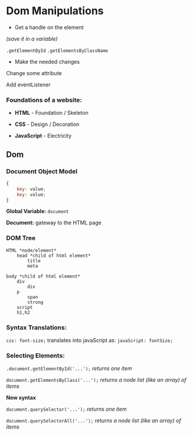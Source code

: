 # Dom Manipulations

* Get a handle on the element

*(save it in a variable)*

`.getElementById`
`.getElementsByClassName`

* Make the needed changes

Change some attribute

Add eventListener


### Foundations of a website:

* **HTML** - Foundation / Skeleton

* **CSS** - Design / Decoration

* **JavaScript** - Electricity


## Dom

### Document Object Model

```javascript
{
	key: value;
	key: value;
}
```

**Global Variable:** `document`

**Document:** gateway to the HTML page


### DOM Tree

	HTML *node/element*
		head *child of html element*
			title
			meta

	body *child of html element*
		div
			div
		p
			span
			strong
		script
		h1,h2


### Syntax Translations:

`css: font-size;`
translates into javaScript as:
`javaScript: fontSize;`

### Selecting Elements:

`.document.getElementById('...');`
*returns one item*

`document.getElementsByClass('...');`
*returns a node list (like an array) of items*

**New syntax**

`document.querySelector('...');`
*returns one item*

`document.querySelectorAll('...');`
*returns a node list (like an array) of items*
